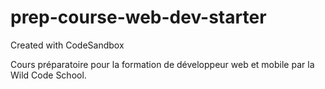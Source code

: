 # prep-course-web-dev-starter

Created with CodeSandbox

Cours préparatoire pour la formation de développeur web et mobile par la Wild Code School.
